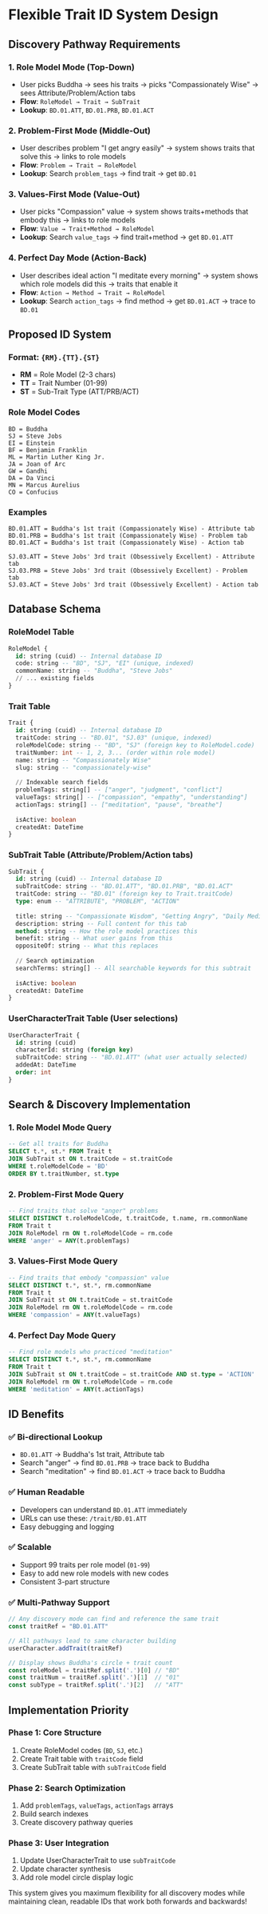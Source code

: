# Flexible Trait ID System Design

## Discovery Pathway Requirements

### 1. **Role Model Mode** (Top-Down)
- User picks Buddha → sees his traits → picks "Compassionately Wise" → sees Attribute/Problem/Action tabs
- **Flow**: `RoleModel → Trait → SubTrait`
- **Lookup**: `BD.01.ATT`, `BD.01.PRB`, `BD.01.ACT`

### 2. **Problem-First Mode** (Middle-Out)
- User describes problem "I get angry easily" → system shows traits that solve this → links to role models
- **Flow**: `Problem → Trait → RoleModel`
- **Lookup**: Search `problem_tags` → find trait → get `BD.01`

### 3. **Values-First Mode** (Value-Out)
- User picks "Compassion" value → system shows traits+methods that embody this → links to role models  
- **Flow**: `Value → Trait+Method → RoleModel`
- **Lookup**: Search `value_tags` → find trait+method → get `BD.01.ATT`

### 4. **Perfect Day Mode** (Action-Back)
- User describes ideal action "I meditate every morning" → system shows which role models did this → traits that enable it
- **Flow**: `Action → Method → Trait → RoleModel`  
- **Lookup**: Search `action_tags` → find method → get `BD.01.ACT` → trace to `BD.01`

## Proposed ID System

### **Format: `{RM}.{TT}.{ST}`**
- **RM** = Role Model (2-3 chars)
- **TT** = Trait Number (01-99) 
- **ST** = Sub-Trait Type (ATT/PRB/ACT)

### **Role Model Codes**
```
BD = Buddha
SJ = Steve Jobs  
EI = Einstein
BF = Benjamin Franklin
ML = Martin Luther King Jr.
JA = Joan of Arc
GW = Gandhi
DA = Da Vinci
MN = Marcus Aurelius
CO = Confucius
```

### **Examples**
```
BD.01.ATT = Buddha's 1st trait (Compassionately Wise) - Attribute tab
BD.01.PRB = Buddha's 1st trait (Compassionately Wise) - Problem tab  
BD.01.ACT = Buddha's 1st trait (Compassionately Wise) - Action tab

SJ.03.ATT = Steve Jobs' 3rd trait (Obsessively Excellent) - Attribute tab
SJ.03.PRB = Steve Jobs' 3rd trait (Obsessively Excellent) - Problem tab
SJ.03.ACT = Steve Jobs' 3rd trait (Obsessively Excellent) - Action tab
```

## Database Schema

### **RoleModel Table**
```sql
RoleModel {
  id: string (cuid) -- Internal database ID
  code: string -- "BD", "SJ", "EI" (unique, indexed)
  commonName: string -- "Buddha", "Steve Jobs"
  // ... existing fields
}
```

### **Trait Table** 
```sql
Trait {
  id: string (cuid) -- Internal database ID
  traitCode: string -- "BD.01", "SJ.03" (unique, indexed)
  roleModelCode: string -- "BD", "SJ" (foreign key to RoleModel.code)
  traitNumber: int -- 1, 2, 3... (order within role model)
  name: string -- "Compassionately Wise"
  slug: string -- "compassionately-wise"
  
  // Indexable search fields
  problemTags: string[] -- ["anger", "judgment", "conflict"]
  valueTags: string[] -- ["compassion", "empathy", "understanding"]  
  actionTags: string[] -- ["meditation", "pause", "breathe"]
  
  isActive: boolean
  createdAt: DateTime
}
```

### **SubTrait Table** (Attribute/Problem/Action tabs)
```sql
SubTrait {
  id: string (cuid) -- Internal database ID
  subTraitCode: string -- "BD.01.ATT", "BD.01.PRB", "BD.01.ACT"
  traitCode: string -- "BD.01" (foreign key to Trait.traitCode)
  type: enum -- "ATTRIBUTE", "PROBLEM", "ACTION" 
  
  title: string -- "Compassionate Wisdom", "Getting Angry", "Daily Meditation"
  description: string -- Full content for this tab
  method: string -- How the role model practices this
  benefit: string -- What user gains from this
  oppositeOf: string -- What this replaces
  
  // Search optimization
  searchTerms: string[] -- All searchable keywords for this subtrait
  
  isActive: boolean
  createdAt: DateTime
}
```

### **UserCharacterTrait Table** (User selections)
```sql
UserCharacterTrait {
  id: string (cuid)
  characterId: string (foreign key)
  subTraitCode: string -- "BD.01.ATT" (what user actually selected)
  addedAt: DateTime
  order: int
}
```

## Search & Discovery Implementation

### **1. Role Model Mode Query**
```sql
-- Get all traits for Buddha
SELECT t.*, st.* FROM Trait t
JOIN SubTrait st ON t.traitCode = st.traitCode  
WHERE t.roleModelCode = 'BD'
ORDER BY t.traitNumber, st.type
```

### **2. Problem-First Mode Query**
```sql
-- Find traits that solve "anger" problems
SELECT DISTINCT t.roleModelCode, t.traitCode, t.name, rm.commonName
FROM Trait t
JOIN RoleModel rm ON t.roleModelCode = rm.code
WHERE 'anger' = ANY(t.problemTags)
```

### **3. Values-First Mode Query**  
```sql
-- Find traits that embody "compassion" value
SELECT DISTINCT t.*, st.*, rm.commonName
FROM Trait t  
JOIN SubTrait st ON t.traitCode = st.traitCode
JOIN RoleModel rm ON t.roleModelCode = rm.code
WHERE 'compassion' = ANY(t.valueTags)
```

### **4. Perfect Day Mode Query**
```sql
-- Find role models who practiced "meditation" 
SELECT DISTINCT t.*, st.*, rm.commonName
FROM Trait t
JOIN SubTrait st ON t.traitCode = st.traitCode AND st.type = 'ACTION'
JOIN RoleModel rm ON t.roleModelCode = rm.code  
WHERE 'meditation' = ANY(t.actionTags)
```

## ID Benefits

### **✅ Bi-directional Lookup**
- `BD.01.ATT` → Buddha's 1st trait, Attribute tab
- Search "anger" → find `BD.01.PRB` → trace back to Buddha
- Search "meditation" → find `BD.01.ACT` → trace back to Buddha

### **✅ Human Readable**
- Developers can understand `BD.01.ATT` immediately
- URLs can use these: `/trait/BD.01.ATT`
- Easy debugging and logging

### **✅ Scalable**
- Support 99 traits per role model (`01-99`)
- Easy to add new role models with new codes
- Consistent 3-part structure

### **✅ Multi-Pathway Support**
```typescript
// Any discovery mode can find and reference the same trait
const traitRef = "BD.01.ATT"

// All pathways lead to same character building
userCharacter.addTrait(traitRef)

// Display shows Buddha's circle + trait count
const roleModel = traitRef.split('.')[0] // "BD" 
const traitNum = traitRef.split('.')[1]  // "01"
const subType = traitRef.split('.')[2]   // "ATT"
```

## Implementation Priority

### **Phase 1**: Core Structure
1. Create RoleModel codes (`BD`, `SJ`, etc.)
2. Create Trait table with `traitCode` field  
3. Create SubTrait table with `subTraitCode` field

### **Phase 2**: Search Optimization
1. Add `problemTags`, `valueTags`, `actionTags` arrays
2. Build search indexes
3. Create discovery pathway queries

### **Phase 3**: User Integration  
1. Update UserCharacterTrait to use `subTraitCode`
2. Update character synthesis
3. Add role model circle display logic

This system gives you maximum flexibility for all discovery modes while maintaining clean, readable IDs that work both forwards and backwards!